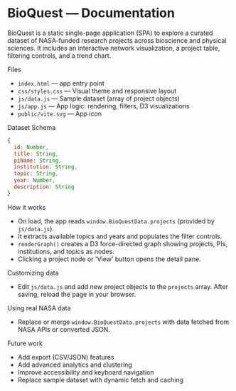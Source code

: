 # BioQuest — Documentation

BioQuest is a static single-page application (SPA) to explore a curated dataset of NASA-funded research projects across bioscience and physical sciences. It includes an interactive network visualization, a project table, filtering controls, and a trend chart.

Files
- `index.html` — app entry point
- `css/styles.css` — Visual theme and responsive layout
- `js/data.js` — Sample dataset (array of project objects)
- `js/app.js` — App logic: rendering, filters, D3 visualizations
- `public/vite.svg` — App icon

Dataset Schema
```javascript
{
  id: Number,
  title: String,
  piName: String,
  institution: String,
  topic: String,
  year: Number,
  description: String
}
```

How it works
- On load, the app reads `window.BioQuestData.projects` (provided by `js/data.js`).
- It extracts available topics and years and populates the filter controls.
- `renderGraph()` creates a D3 force-directed graph showing projects, PIs, institutions, and topics as nodes.
- Clicking a project node or 'View' button opens the detail pane.

Customizing data
- Edit `js/data.js` and add new project objects to the `projects` array. After saving, reload the page in your browser.

Using real NASA data
- Replace or merge `window.BioQuestData.projects` with data fetched from NASA APIs or converted JSON.

Future work
- Add export (CSV/JSON) features
- Add advanced analytics and clustering
- Improve accessibility and keyboard navigation
- Replace sample dataset with dynamic fetch and caching
